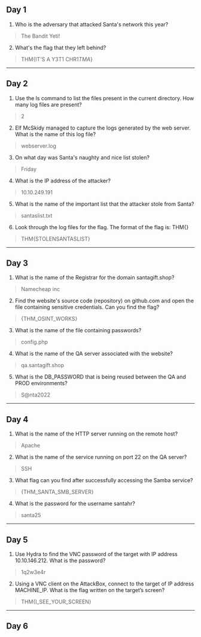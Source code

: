 ## Day 1
1. Who is the adversary that attacked Santa's network this year?
> The Bandit Yeti!

2. What's the flag that they left behind?
> THM{IT'S A Y3T1 CHR1$TMA$}

---

## Day 2
1. Use the ls command to list the files present in the current directory. How many log files are present?
> 2

2. Elf McSkidy managed to capture the logs generated by the web server. What is the name of this log file?
> webserver.log

3. On what day was Santa's naughty and nice list stolen?
> Friday

4. What is the IP address of the attacker?
> 10.10.249.191

5. What is the name of the important list that the attacker stole from Santa?
> santaslist.txt

6. Look through the log files for the flag. The format of the flag is: THM{}
> THM{STOLENSANTASLIST}

---

## Day 3

1. What is the name of the Registrar for the domain santagift.shop?
> Namecheap inc

2. Find the website's source code (repository) on github.com and open the file containing sensitive credentials. Can you find the flag?
> {THM_OSINT_WORKS}

3. What is the name of the file containing passwords?
> config.php

4. What is the name of the QA server associated with the website?
> qa.santagift.shop

5. What is the DB_PASSWORD that is being reused between the QA and PROD environments?
> S@nta2022

---

## Day 4

1. What is the name of the HTTP server running on the remote host?
> Apache

2. What is the name of the service running on port 22 on the QA server?
> SSH

3. What flag can you find after successfully accessing the Samba service?
> {THM_SANTA_SMB_SERVER}

4. What is the password for the username santahr?
> santa25

---

## Day 5

1. Use Hydra to find the VNC password of the target with IP address 10.10.146.212. What is the password?
> 1q2w3e4r

2. Using a VNC client on the AttackBox, connect to the target of IP address MACHINE_IP. What is the flag written on the target’s screen?
> THM{I_SEE_YOUR_SCREEN}

--- 

## Day 6
